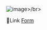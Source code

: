 ![image](https://github.com/DIGORACCOON4279/Form/assets/88150970/0892413a-cc6d-4ad8-80a4-6c3436a1aee0)>/br>



🚀Link [Form](https://digoraccoon4279.github.io/Form/)
